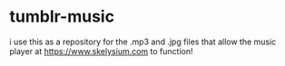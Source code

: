 # tumblr-music
i use this as a repository for the .mp3 and .jpg files that allow the music player at https://www.skelysium.com to function!
